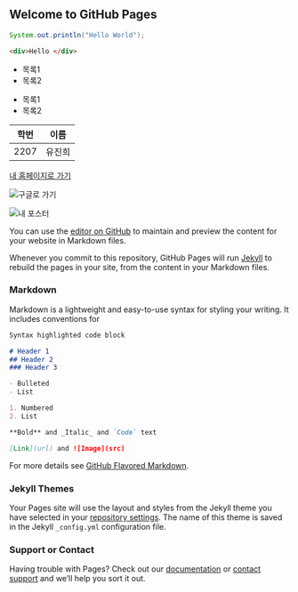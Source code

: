 ## Welcome to GitHub Pages

```java
System.out.println("Hello World");
```
```html
<div>Hello </div>
```

* 목록1
* 목록2

- 목록1
- 목록2

| 학번 | 이름 |
| ----| --- |
| 2207 | 유진희 |

[내 홈페이지로 가기](https://yhujinhui.github.io)

![구글로 가기](https://yhujinhui.github.io)

![내 포스터](OOO.jpg)

You can use the [editor on GitHub](https://github.com/yhujinhui/yhujinhui.github.io/edit/master/index.md) to maintain and preview the content for your website in Markdown files.

Whenever you commit to this repository, GitHub Pages will run [Jekyll](https://jekyllrb.com/) to rebuild the pages in your site, from the content in your Markdown files.

### Markdown

Markdown is a lightweight and easy-to-use syntax for styling your writing. It includes conventions for

```markdown
Syntax highlighted code block

# Header 1
## Header 2
### Header 3

- Bulleted
- List

1. Numbered
2. List

**Bold** and _Italic_ and `Code` text

[Link](url) and ![Image](src)
```

For more details see [GitHub Flavored Markdown](https://guides.github.com/features/mastering-markdown/).

### Jekyll Themes

Your Pages site will use the layout and styles from the Jekyll theme you have selected in your [repository settings](https://github.com/yhujinhui/yhujinhui.github.io/settings). The name of this theme is saved in the Jekyll `_config.yml` configuration file.

### Support or Contact

Having trouble with Pages? Check out our [documentation](https://help.github.com/categories/github-pages-basics/) or [contact support](https://github.com/contact) and we’ll help you sort it out.
